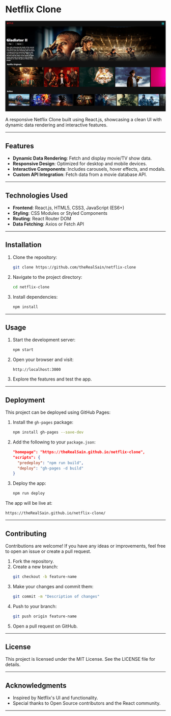 # Netflix Clone

![Demo Screenshot](https://github.com/theRealSain/netflix-clone/blob/main/public/page.png)

A responsive Netflix Clone built using React.js, showcasing a clean UI with dynamic data rendering and interactive features.

---

## Features
- **Dynamic Data Rendering**: Fetch and display movie/TV show data.
- **Responsive Design**: Optimized for desktop and mobile devices.
- **Interactive Components**: Includes carousels, hover effects, and modals.
- **Custom API Integration**: Fetch data from a movie database API.

---

## Technologies Used
- **Frontend**: React.js, HTML5, CSS3, JavaScript (ES6+)
- **Styling**: CSS Modules or Styled Components
- **Routing**: React Router DOM
- **Data Fetching**: Axios or Fetch API

---

## Installation

1. Clone the repository:
   ```bash
   git clone https://github.com/theRealSain/netflix-clone
   ```

2. Navigate to the project directory:
   ```bash
   cd netflix-clone
   ```

3. Install dependencies:
   ```bash
   npm install
   ```

---

## Usage

1. Start the development server:
   ```bash
   npm start
   ```

2. Open your browser and visit:
   ```
   http://localhost:3000
   ```

3. Explore the features and test the app.

---

## Deployment

This project can be deployed using GitHub Pages:

1. Install the `gh-pages` package:
   ```bash
   npm install gh-pages --save-dev
   ```

2. Add the following to your `package.json`:
   ```json
   "homepage": "https://theRealSain.github.io/netflix-clone",
   "scripts": {
     "predeploy": "npm run build",
     "deploy": "gh-pages -d build"
   }
   ```

3. Deploy the app:
   ```bash
   npm run deploy
   ```

The app will be live at:
```
https://theRealSain.github.io/netflix-clone/
```

---

## Contributing

Contributions are welcome! If you have any ideas or improvements, feel free to open an issue or create a pull request.

1. Fork the repository.
2. Create a new branch:
   ```bash
   git checkout -b feature-name
   ```
3. Make your changes and commit them:
   ```bash
   git commit -m "Description of changes"
   ```
4. Push to your branch:
   ```bash
   git push origin feature-name
   ```
5. Open a pull request on GitHub.

---

## License

This project is licensed under the MIT License. See the LICENSE file for details.

---

## Acknowledgments
- Inspired by Netflix's UI and functionality.
- Special thanks to Open Source contributors and the React community.

---
